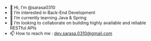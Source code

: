 - 👋 Hi, I’m @sarasa0310
- 👀 I’m interested in Back-End Development
- 🌱 I’m currently learning Java & Spring
- 💞️ I’m looking to collaborate on building highly available and reliable RESTful APIs
- 📫 How to reach me : dev.sarasa.0310@gmail.com

<!---
sarasa0310/sarasa0310 is a ✨ special ✨ repository because its `README.md` (this file) appears on your GitHub profile.
You can click the Preview link to take a look at your changes.
--->
